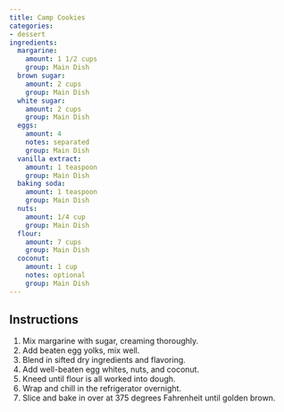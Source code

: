 ```yaml
---
title: Camp Cookies
categories:
- dessert
ingredients:
  margarine: 
    amount: 1 1/2 cups
    group: Main Dish
  brown sugar: 
    amount: 2 cups
    group: Main Dish
  white sugar: 
    amount: 2 cups
    group: Main Dish
  eggs: 
    amount: 4
    notes: separated
    group: Main Dish
  vanilla extract: 
    amount: 1 teaspoon
    group: Main Dish
  baking soda: 
    amount: 1 teaspoon
    group: Main Dish
  nuts: 
    amount: 1/4 cup 
    group: Main Dish
  flour: 
    amount: 7 cups
    group: Main Dish
  coconut: 
    amount: 1 cup
    notes: optional
    group: Main Dish
---
```

## Instructions
1. Mix margarine with sugar, creaming thoroughly.
2. Add beaten egg yolks, mix well.
3. Blend in sifted dry ingredients and flavoring.
4. Add well-beaten egg whites, nuts, and coconut.
5. Kneed until flour is all worked into dough.
6. Wrap and chill in the refrigerator overnight.
7. Slice and bake in over at 375 degrees Fahrenheit until golden brown.
